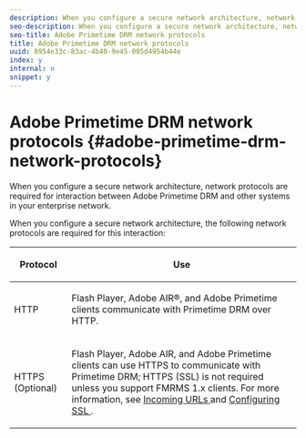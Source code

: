```yaml
---
description: When you configure a secure network architecture, network protocols are required for interaction between Adobe Primetime DRM and other systems in your enterprise network.
seo-description: When you configure a secure network architecture, network protocols are required for interaction between Adobe Primetime DRM and other systems in your enterprise network.
seo-title: Adobe Primetime DRM network protocols
title: Adobe Primetime DRM network protocols
uuid: 8954e33c-83ac-4b40-9e45-005d4954b44e
index: y
internal: n
snippet: y
---
```


# Adobe Primetime DRM network protocols {#adobe-primetime-drm-network-protocols}

When you configure a secure network architecture, network protocols are required for interaction between Adobe Primetime DRM and other systems in your enterprise network.

When you configure a secure network architecture, the following network protocols are required for this interaction: 

<table frame="all" colsep="1" rowsep="1" class="+ topic/table adobe-d/table " id="table_itc_33z_n4"> 
 <thead class="- topic/thead "> 
  <tr rowsep="1" class="- topic/row "> 
   <th colname="1" class="- topic/entry entry"> <p class="- topic/p ">Protocol </p> </th> 
   <th colname="2" class="- topic/entry entry"> <p class="- topic/p ">Use </p> </th> 
  </tr> 
 </thead>
 <tbody class="- topic/tbody "> 
  <tr rowsep="1" class="- topic/row "> 
   <td colname="1" class="- topic/entry "> <p class="- topic/p ">HTTP </p> </td> 
   <td colname="2" class="- topic/entry "> <p class="- topic/p ">Flash Player, Adobe AIR®, and Adobe Primetime clients communicate with Primetime DRM over HTTP. </p> </td> 
  </tr> 
  <tr rowsep="0" class="- topic/row "> 
   <td colname="1" class="- topic/entry "> <p class="- topic/p ">HTTPS (Optional) </p> </td> 
   <td colname="2" class="- topic/entry "> <p class="- topic/p ">Flash Player, Adobe AIR, and Adobe Primetime clients can use HTTPS to communicate with Primetime DRM; HTTPS (SSL) is not required unless you support FMRMS 1.x clients. For more information, see <a href="../../secure-deployment-guidelines/overview/network-topology-firewall-rules.md" format="dita" scope="local"> Incoming URLs </a> and <a href="../../secure-deployment-guidelines/overview/network-topology-configuring-ssl.md"> Configuring SSL </a>. </p> </td> 
  </tr> 
 </tbody> 
</table>


